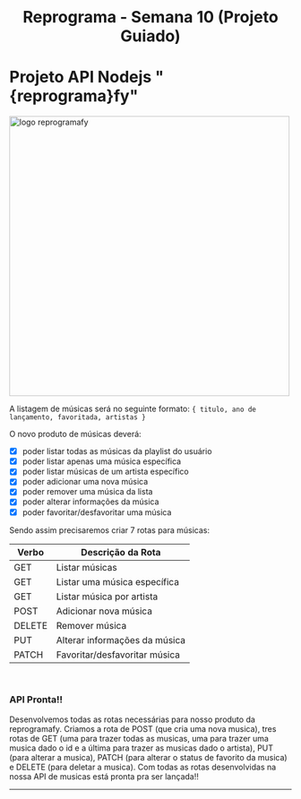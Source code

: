 <h1 align="center">
    <br>
    <p align="center">Reprograma - Semana 10 (Projeto Guiado)<p>
</h1>

# Projeto API Nodejs "{reprograma}fy"

<img src="img/capa-projeto.png" alt="logo reprogramafy" width="500">


<br>


A listagem de músicas será no seguinte formato: ```{ titulo, ano de lançamento, favoritada, artistas }```

O novo produto de músicas deverá:

- [x] poder listar todas as músicas da playlist do usuário
- [x] poder listar apenas uma música específica
- [x] poder listar  músicas de um artista específico
- [x] poder adicionar uma nova música
- [x] poder remover uma música da lista
- [x] poder alterar informações da música
- [x] poder favoritar/desfavoritar uma música

Sendo assim precisaremos criar 7 rotas para músicas:

| Verbo  | Descrição da Rota                      |
| ------ | ---------------------------------------|
| GET    | Listar músicas                         |
| GET    | Listar uma música específica           |
| GET    | Listar música por artista              |
| POST   | Adicionar nova música                  |         
| DELETE | Remover música                         |
| PUT    | Alterar informações da música          |
| PATCH  | Favoritar/desfavoritar música          |


<br>


### API Pronta!!

Desenvolvemos todas as rotas necessárias para nosso produto da reprogramafy. Criamos a rota de POST (que cria uma nova musica), tres rotas de GET (uma para trazer todas as musicas, uma para trazer uma musica dado o id e a última para trazer as musicas dado o artista), PUT (para alterar a musica), PATCH (para alterar o status de favorito da musica) e DELETE (para deletar a musica). Com todas as rotas desenvolvidas na nossa API de musicas está pronta pra ser lançada!!


---